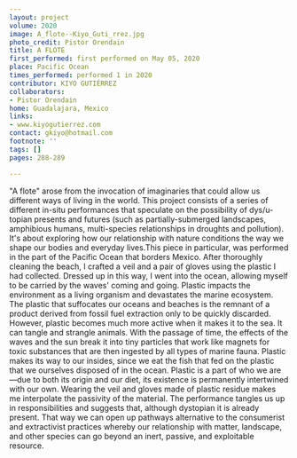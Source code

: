 ```yaml
---
layout: project
volume: 2020
image: A_flote--Kiyo_Guti_rrez.jpg
photo_credit: Pistor Orendain
title: A FLOTE
first_performed: first performed on May 05, 2020
place: Pacific Ocean
times_performed: performed 1 in 2020
contributor: KIYO GUTIÉRREZ
collaborators:
- Pistor Orendain
home: Guadalajara, Mexico
links:
- www.kiyogutierrez.com
contact: gkiyo@hotmail.com
footnote: ''
tags: []
pages: 288-289

---
```


"A flote" arose from the invocation of imaginaries that could allow us different ways of living in the world. This project consists of a series of different in-situ performances that speculate on the possibility of dys/u-topian presents and futures (such as partially-submerged landscapes, amphibious humans, multi-species relationships in droughts and pollution). It's about exploring how our relationship with nature conditions the way we shape our bodies and everyday lives.This piece in particular, was performed in the part of the Pacific Ocean that borders Mexico. After thoroughly cleaning the beach, I crafted a veil and a pair of gloves using the plastic I had collected. Dressed up in this way, I went into the ocean, allowing myself to be carried by the waves' coming and going. 
Plastic impacts the environment as a living organism and devastates the marine ecosystem. The plastic that suffocates our oceans and beaches is the remnant of a product derived from fossil fuel extraction only to be quickly discarded. However, plastic becomes much more active when it makes it to the sea. It can tangle and strangle animals. With the passage of time, the effects of the waves and the sun break it into tiny particles that work like magnets for toxic substances that are then ingested by all types of marine fauna. Plastic makes its way to our insides, since we eat the fish that fed on the plastic that we ourselves disposed of in the ocean.
Plastic is a part of who we are—due to both its origin and our diet, its existence is permanently intertwined with our own. Wearing the veil and gloves made of plastic residue makes me interpolate the passivity of the material. The performance tangles us up in responsibilities and suggests that, although dystopian it is already present. That way we can open up pathways alternative to the consumerist and extractivist practices whereby our relationship with matter, landscape, and other species can go beyond an inert, passive, and exploitable resource.
